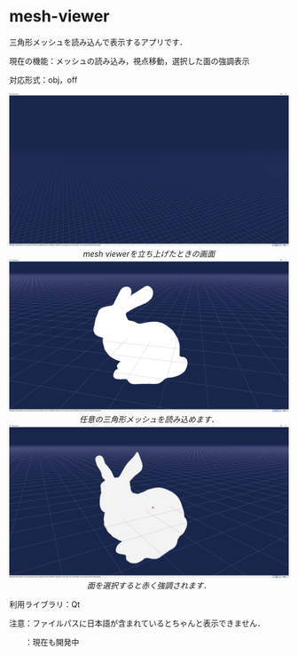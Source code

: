 # mesh-viewer
三角形メッシュを読み込んで表示するアプリです．

現在の機能：メッシュの読み込み，視点移動，選択した面の強調表示

対応形式：obj，off

<p align="center">
  <img src="image/meshViewer3.png" width="800">
  <br>
  <em>mesh viewerを立ち上げたときの画面</em>
  <img src="image/meshViewer2.png" width="800">
  <br>
  <em>任意の三角形メッシュを読み込めます．</em>
  <img src="image/meshViewer.png" width="800">
  <br>
  <em>面を選択すると赤く強調されます．</em>
</p>
利用ライブラリ：Qt
<p>注意：ファイルパスに日本語が含まれているとちゃんと表示できません．</p>
　　：現在も開発中

